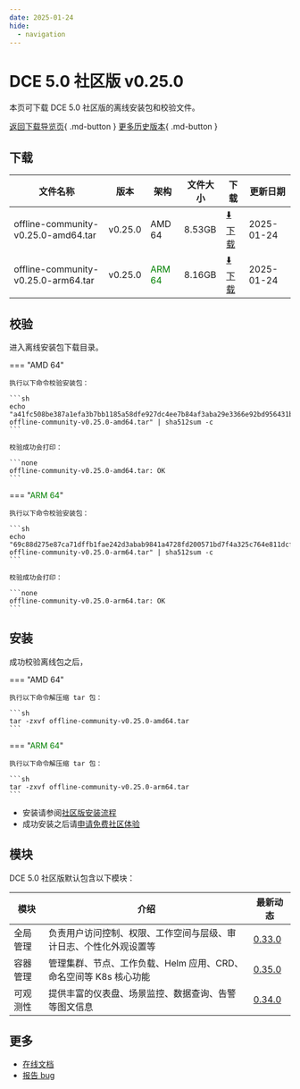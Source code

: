 ```yaml
---
date: 2025-01-24
hide:
  - navigation
---
```


# DCE 5.0 社区版 v0.25.0

本页可下载 DCE 5.0 社区版的离线安装包和校验文件。

[返回下载导览页](../index.md){ .md-button } [更多历史版本](./dce5-installer-history.md){ .md-button }

## 下载

| 文件名称 | 版本 | 架构 | 文件大小 | 下载 | 更新日期 |
| ------- | --- | ---- | ------ | --- | ------- |
| offline-community-v0.25.0-amd64.tar | v0.25.0 | AMD 64 | 8.53GB | [:arrow_down: 下载](https://qiniu-download-public.daocloud.io/DaoCloud_Enterprise/dce5/offline-community-v0.25.0-amd64.tar) | 2025-01-24 |
| offline-community-v0.25.0-arm64.tar | v0.25.0 | <font color="green">ARM 64</font> | 8.16GB | [:arrow_down: 下载](https://qiniu-download-public.daocloud.io/DaoCloud_Enterprise/dce5/offline-community-v0.25.0-arm64.tar) | 2025-01-24 |

## 校验

进入离线安装包下载目录。

=== "AMD 64"

    执行以下命令校验安装包：

    ```sh
    echo "a41fc508be387a1efa3b7bb1185a58dfe927dc4ee7b84af3aba29e3366e92bd956431b8fd8e8570f22da5daeb86a96e4daad779a2a94bb737dac34d762b0e856  offline-community-v0.25.0-amd64.tar" | sha512sum -c
    ```

    校验成功会打印：

    ```none
    offline-community-v0.25.0-amd64.tar: OK
    ```

=== "<font color="green">ARM 64</font>"

    执行以下命令校验安装包：

    ```sh
    echo "69c88d275e87ca71dffb1fae242d3abab9841a4728fd200571bd7f4a325c764e811dcfb8219588f305767f05f04375be42e842466685fdc2cbe3df779b41221a  offline-community-v0.25.0-arm64.tar" | sha512sum -c
    ```

    校验成功会打印：

    ```none
    offline-community-v0.25.0-arm64.tar: OK
    ```

## 安装

成功校验离线包之后，

=== "AMD 64"

    执行以下命令解压缩 tar 包：

    ```sh
    tar -zxvf offline-community-v0.25.0-amd64.tar
    ```

=== "<font color="green">ARM 64</font>"

    执行以下命令解压缩 tar 包：

    ```sh
    tar -zxvf offline-community-v0.25.0-arm64.tar
    ```

- 安装请参阅[社区版安装流程](../../install/community/k8s/online.md#_2)
- 成功安装之后请[申请免费社区体验](../../dce/license0.md)

## 模块

DCE 5.0 社区版默认包含以下模块：

| 模块     | 介绍            | 最新动态         |
| -------- | -------------- | -------------- |
| 全局管理 | 负责用户访问控制、权限、工作空间与层级、审计日志、个性化外观设置等 | [0.33.0](../../ghippo/intro/release-notes.md#0330) |
| 容器管理 | 管理集群、节点、工作负载、Helm 应用、CRD、命名空间等 K8s 核心功能 | [0.35.0](../../kpanda/intro/release-notes.md#0350) |
| 可观测性 | 提供丰富的仪表盘、场景监控、数据查询、告警等图文信息 | [0.34.0](../../insight/intro/release-notes.md#0340) |

## 更多

- [在线文档](../../dce/index.md)
- [报告 bug](https://github.com/DaoCloud/DaoCloud-docs/issues)
